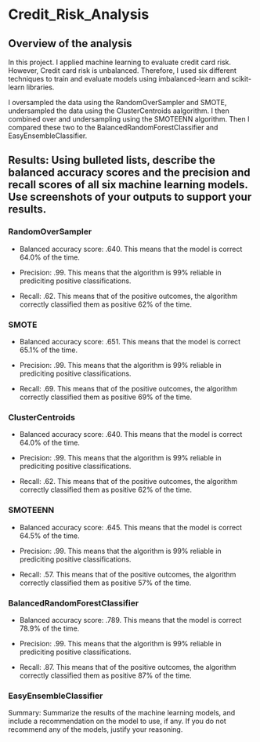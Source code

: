 # Credit_Risk_Analysis

## Overview of the analysis
In this project. I applied machine learning to evaluate credit card risk. However, Credit card risk is unbalanced. Therefore, I used six different techniques to train and evaluate models using imbalanced-learn and scikit-learn libraries. 

I oversampled the data using the RandomOverSampler and SMOTE, undersampled the data using the ClusterCentroids aalgorithm. I then combined over and undersampling using the SMOTEENN algorithm. Then I compared these two to the BalancedRandomForestClassifier and EasyEnsembleClassifier. 

## Results: Using bulleted lists, describe the balanced accuracy scores and the precision and recall scores of all six machine learning models. Use screenshots of your outputs to support your results.

### RandomOverSampler

- Balanced accuracy score: .640. This means that the model is correct 64.0% of the time. 

- Precision: .99. This means that the algorithm is 99% reliable in prediciting positive classifications.

- Recall: .62. This means that of the positive outcomes, the algorithm correctly classified them as positive 62% of the time.

### SMOTE
- Balanced accuracy score: .651. This means that the model is correct 65.1% of the time. 

- Precision: .99. This means that the algorithm is 99% reliable in prediciting positive classifications. 

- Recall: .69. This means that of the positive outcomes, the algorithm correctly classified them as positive 69% of the time.

### ClusterCentroids
- Balanced accuracy score: .640. This means that the model is correct 64.0% of the time. 

- Precision: .99. This means that the algorithm is 99% reliable in prediciting positive classifications. 

- Recall: .62. This means that of the positive outcomes, the algorithm correctly classified them as positive 62% of the time.

### SMOTEENN 
- Balanced accuracy score: .645. This means that the model is correct 64.5% of the time. 

- Precision: .99. This means that the algorithm is 99% reliable in prediciting positive classifications. 

- Recall: .57. This means that of the positive outcomes, the algorithm correctly classified them as positive 57% of the time.

### BalancedRandomForestClassifier
- Balanced accuracy score: .789. This means that the model is correct 78.9% of the time. 

- Precision: .99. This means that the algorithm is 99% reliable in prediciting positive classifications. 

- Recall: .87. This means that of the positive outcomes, the algorithm correctly classified them as positive 87% of the time.

### EasyEnsembleClassifier

Summary: Summarize the results of the machine learning models, and include a recommendation on the model to use, if any. If you do not recommend any of the models, justify your reasoning.
